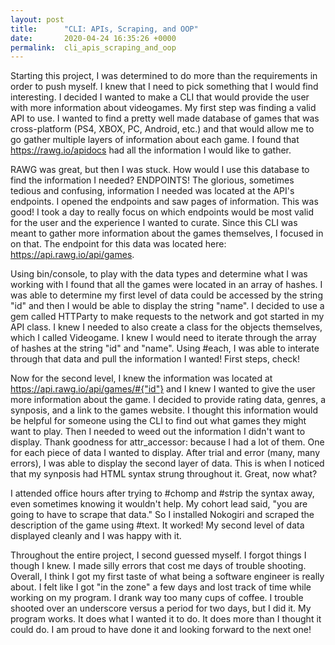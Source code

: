 ```yaml
---
layout: post
title:      "CLI: APIs, Scraping, and OOP"
date:       2020-04-24 16:35:26 +0000
permalink:  cli_apis_scraping_and_oop
---
```



Starting this project, I was determined to do more than the requirements in order to push myself. I knew that I need to pick something that I would find interesting. I decided I wanted to make a CLI that would provide the user with more information about videogames. My first step was finding a valid API to use. I wanted to find a pretty well made database of games that was cross-platform (PS4, XBOX, PC, Android, etc.) and that would allow me to go gather multiple layers of information about each game. I found that https://rawg.io/apidocs had all the information I would like to gather.

RAWG was great, but then I was stuck. How would I use this database to find the information I needed? ENDPOINTS! The glorious, sometimes tedious and confusing, information I needed was located at the API's endpoints. I opened the endpoints and saw pages of information. This was good! I took a day to really focus on which endpoints would be most valid for the user and the experience I wanted to curate. Since this CLI was meant to gather more information about the games themselves, I focused in on that. The endpoint for this data was located here: https://api.rawg.io/api/games.

Using bin/console, to play with the data types and determine what I was working with I found that all the games were located in an array of hashes. I was able to determine my first level of data could be accessed by the string "id" and then I would be able to display the string "name". I decided to use a gem called HTTParty to make requests to the network and got started in my API class. I knew I needed to also create a class for the objects themselves, which I called Videogame. I knew I would need to iterate through the array of hashes at the string "id" and "name". Using #each, I was able to interate through that data and pull the information I wanted! First steps, check! 

Now for the second level, I knew the information was located  at https://api.rawg.io/api/games/#{"id"}  and I knew I wanted to give the user more information about the game. I decided to provide rating data, genres, a synposis, and a link to the games website. I thought this information would be helpful for someone using the CLI to find out what games they might want to play. Then I needed to weed out the information I didn't want to display. Thank goodness for attr_accessor: because I had a lot of them. One for each piece of data I wanted to display. After trial and error (many, many errors), I was able to display the second layer of data. This is when I noticed that my synposis had HTML syntax strung throughout it. Great, now what? 

I attended office hours after trying to #chomp and #strip the syntax away, even sometimes knowing it wouldn't help. My cohort lead said, "you are going to have to scrape that data." So I installed Nokogiri and scraped the description of the game using #text. It worked! My second level of data displayed cleanly and I was happy with it. 

Throughout the entire project, I second guessed myself. I forgot things I though I knew. I made silly errors that cost me days of trouble shooting. Overall, I think I got my first taste of what being a software engineer is really about. I felt like I got "in the zone" a few days and lost track of time while working on my program. I drank way too many cups of coffee. I trouble shooted over an underscore versus a period for two days, but I did it. My program works. It does what I wanted it to do. It does more than I thought it could do. I am proud to have done it and looking forward to the next one! 


